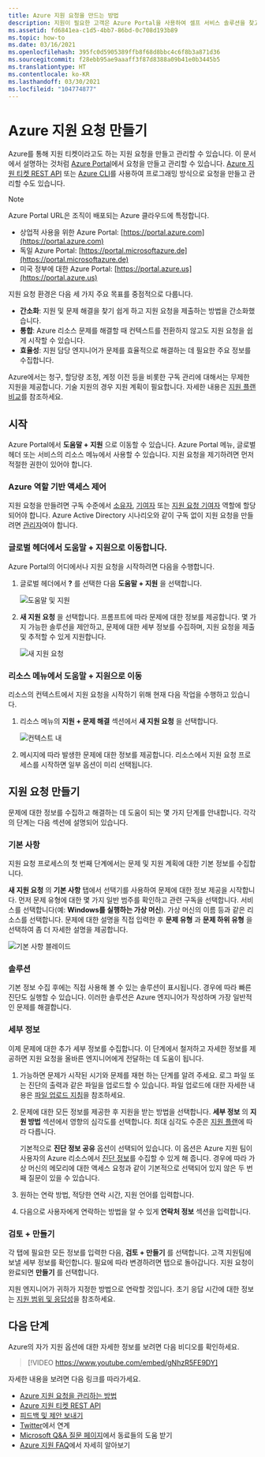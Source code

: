 ```yaml
---
title: Azure 지원 요청을 만드는 방법
description: 지원이 필요한 고객은 Azure Portal을 사용하여 셀프 서비스 솔루션을 찾고, 지원 요청을 만들고 관리할 수 있습니다.
ms.assetid: fd6841ea-c1d5-4bb7-86bd-0c708d193b89
ms.topic: how-to
ms.date: 03/16/2021
ms.openlocfilehash: 395fc0d5905389ffb8f68d8bbc4c6f8b3a871d36
ms.sourcegitcommit: f28ebb95ae9aaaff3f87d8388a09b41e0b3445b5
ms.translationtype: HT
ms.contentlocale: ko-KR
ms.lasthandoff: 03/30/2021
ms.locfileid: "104774877"
---
```

# <a name="create-an-azure-support-request"></a>Azure 지원 요청 만들기

Azure를 통해 지원 티켓이라고도 하는 지원 요청을 만들고 관리할 수 있습니다. 이 문서에서 설명하는 것처럼 [Azure Portal](https://portal.azure.com)에서 요청을 만들고 관리할 수 있습니다. [Azure 지원 티켓 REST API](/rest/api/support) 또는 [Azure CLI](/cli/azure/azure-cli-support-request)를 사용하여 프로그래밍 방식으로 요청을 만들고 관리할 수도 있습니다.

> [!NOTE]
> Azure Portal URL은 조직이 배포되는 Azure 클라우드에 특정합니다.
>
>* 상업적 사용을 위한 Azure Portal: [https://portal.azure.com](https://portal.azure.com)
>* 독일 Azure Portal: [https://portal.microsoftazure.de](https://portal.microsoftazure.de)
>* 미국 정부에 대한 Azure Portal: [https://portal.azure.us](https://portal.azure.us)

지원 요청 환경은 다음 세 가지 주요 목표를 중점적으로 다룹니다.

* **간소화**: 지원 및 문제 해결을 찾기 쉽게 하고 지원 요청을 제출하는 방법을 간소화했습니다.
* **통합**: Azure 리소스 문제를 해결할 때 컨텍스트를 전환하지 않고도 지원 요청을 쉽게 시작할 수 있습니다.
* **효율성**: 지원 담당 엔지니어가 문제를 효율적으로 해결하는 데 필요한 주요 정보를 수집합니다.

Azure에서는 청구, 할당량 조정, 계정 이전 등을 비롯한 구독 관리에 대해서는 무제한 지원을 제공합니다. 기술 지원의 경우 지원 계획이 필요합니다. 자세한 내용은 [지원 플랜 비교](https://azure.microsoft.com/support/plans)를 참조하세요.

## <a name="getting-started"></a>시작

Azure Portal에서 **도움말 + 지원** 으로 이동할 수 있습니다. Azure Portal 메뉴, 글로벌 헤더 또는 서비스의 리소스 메뉴에서 사용할 수 있습니다. 지원 요청을 제기하려면 먼저 적절한 권한이 있어야 합니다.

### <a name="azure-role-based-access-control"></a>Azure 역할 기반 액세스 제어

지원 요청을 만들려면 구독 수준에서 [소유자](../../role-based-access-control/built-in-roles.md#owner), [기여자](../../role-based-access-control/built-in-roles.md#contributor) 또는 [지원 요청 기여자](../../role-based-access-control/built-in-roles.md#support-request-contributor) 역할에 할당되어야 합니다. Azure Active Directory 시나리오와 같이 구독 없이 지원 요청을 만들려면 [관리자](../../active-directory/roles/permissions-reference.md)여야 합니다.

### <a name="go-to-help--support-from-the-global-header"></a>글로벌 헤더에서 도움말 + 지원으로 이동합니다.

Azure Portal의 어디에서나 지원 요청을 시작하려면 다음을 수행합니다.

1. 글로벌 헤더에서 **?** 를 선택한 다음 **도움말 + 지원** 을 선택합니다.

   ![도움말 및 지원](./media/how-to-create-azure-support-request/helpandsupportnewlower.png)

1. **새 지원 요청** 을 선택합니다. 프롬프트에 따라 문제에 대한 정보를 제공합니다. 몇 가지 가능한 솔루션을 제안하고, 문제에 대한 세부 정보를 수집하며, 지원 요청을 제출 및 추적할 수 있게 지원합니다.

   ![새 지원 요청](./media/how-to-create-azure-support-request/newsupportrequest2lower.png)

### <a name="go-to-help--support-from-a-resource-menu"></a>리소스 메뉴에서 도움말 + 지원으로 이동

리소스의 컨텍스트에서 지원 요청을 시작하기 위해 현재 다음 작업을 수행하고 있습니다.

1. 리소스 메뉴의 **지원 + 문제 해결** 섹션에서 **새 지원 요청** 을 선택합니다.

   ![컨텍스트 내](./media/how-to-create-azure-support-request/incontext2lower.png)

1. 메시지에 따라 발생한 문제에 대한 정보를 제공합니다. 리소스에서 지원 요청 프로세스를 시작하면 일부 옵션이 미리 선택됩니다.

## <a name="create-a-support-request"></a>지원 요청 만들기

문제에 대한 정보를 수집하고 해결하는 데 도움이 되는 몇 가지 단계를 안내합니다. 각각의 단계는 다음 섹션에 설명되어 있습니다.

### <a name="basics"></a>기본 사항

지원 요청 프로세스의 첫 번째 단계에서는 문제 및 지원 계획에 대한 기본 정보를 수집합니다.

**새 지원 요청** 의 **기본 사항** 탭에서 선택기를 사용하여 문제에 대한 정보 제공을 시작합니다. 먼저 문제 유형에 대한 몇 가지 일반 범주를 확인하고 관련 구독을 선택합니다. 서비스를 선택합니다(예: **Windows를 실행하는 가상 머신**). 가상 머신의 이름 등과 같은 리소스를 선택합니다. 문제에 대한 설명을 직접 입력한 후 **문제 유형** 과 **문제 하위 유형** 을 선택하여 좀 더 자세한 설명을 제공합니다.

![기본 사항 블레이드](./media/how-to-create-azure-support-request/basics2lower.png)

### <a name="solutions"></a>솔루션

기본 정보 수집 후에는 직접 사용해 볼 수 있는 솔루션이 표시됩니다. 경우에 따라 빠른 진단도 실행할 수 있습니다. 이러한 솔루션은 Azure 엔지니어가 작성하며 가장 일반적인 문제를 해결합니다.

### <a name="details"></a>세부 정보

이제 문제에 대한 추가 세부 정보를 수집합니다. 이 단계에서 철저하고 자세한 정보를 제공하면 지원 요청을 올바른 엔지니어에게 전달하는 데 도움이 됩니다.

1. 가능하면 문제가 시작된 시기와 문제를 재현 하는 단계를 알려 주세요. 로그 파일 또는 진단의 출력과 같은 파일을 업로드할 수 있습니다. 파일 업로드에 대한 자세한 내용은 [파일 업로드 지침](how-to-manage-azure-support-request.md#file-upload-guidelines)을 참조하세요.

1. 문제에 대한 모든 정보를 제공한 후 지원을 받는 방법을 선택합니다. **세부 정보** 의 **지원 방법** 섹션에서 영향의 심각도를 선택합니다. 최대 심각도 수준은 [지원 플랜](https://azure.microsoft.com/support/plans)에 따라 다릅니다.

    기본적으로 **진단 정보 공유** 옵션이 선택되어 있습니다. 이 옵션은 Azure 지원 팀이 사용자의 Azure 리소스에서 [진단 정보](https://azure.microsoft.com/support/legal/support-diagnostic-information-collection/)를 수집할 수 있게 해 줍니다. 경우에 따라 가상 머신의 메모리에 대한 액세스 요청과 같이 기본적으로 선택되어 있지 않은 두 번째 질문이 있을 수 있습니다.

1. 원하는 연락 방법, 적당한 연락 시간, 지원 언어를 입력합니다.

1. 다음으로 사용자에게 연락하는 방법을 알 수 있게 **연락처 정보** 섹션을 입력합니다.

### <a name="review--create"></a>검토 + 만들기

각 탭에 필요한 모든 정보를 입력한 다음, **검토 + 만들기** 를 선택합니다. 고객 지원팀에 보낼 세부 정보를 확인합니다. 필요에 따라 변경하려면 탭으로 돌아갑니다. 지원 요청이 완료되면 **만들기** 를 선택합니다.

지원 엔지니어가 귀하가 지정한 방법으로 연락할 것입니다. 초기 응답 시간에 대한 정보는 [지원 범위 및 응답성](https://azure.microsoft.com/support/plans/response/)을 참조하세요.


## <a name="next-steps"></a>다음 단계

Azure의 자가 지원 옵션에 대한 자세한 정보를 보려면 다음 비디오를 확인하세요.

> [!VIDEO https://www.youtube.com/embed/gNhzR5FE9DY]

자세한 내용을 보려면 다음 링크를 따라가세요.

* [Azure 지원 요청을 관리하는 방법](how-to-manage-azure-support-request.md)
* [Azure 지원 티켓 REST API](/rest/api/support)
* [피드백 및 제안 보내기](https://feedback.azure.com/forums/266794-support-feedback)
* [Twitter](https://twitter.com/azuresupport)에서 연계
* [Microsoft Q&A 질문 페이지](/answers/products/azure)에서 동료들의 도움 받기
* [Azure 지원 FAQ](https://azure.microsoft.com/support/faq)에서 자세히 알아보기